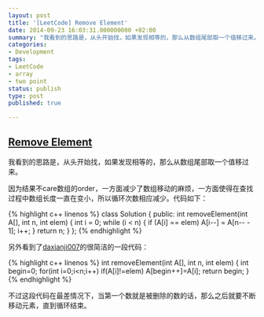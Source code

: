 ```yaml
---
layout: post
title: '[LeetCode] Remove Element'
date: 2014-09-23 16:03:31.000000000 +02:00
summary: "我看到的思路是，从头开始找，如果发现相等的，那么从数组尾部取一个值移过来。"
categories:
- Development
tags:
- LeetCode
- array
- two point
status: publish
type: post
published: true

---
```



## [Remove Element](https://oj.leetcode.com/problems/remove-element/)

我看到的思路是，从头开始找，如果发现相等的，那么从数组尾部取一个值移过来。

因为结果不care数组的order，一方面减少了数组移动的麻烦，一方面使得在查找过程中数组长度一直在变小，所以循环次数相应减少。代码如下：

{% highlight c++ linenos %}
class Solution {
public:
    int removeElement(int A[], int n, int elem) {
        int i = 0;
        while (i < n)
        {
            if (A[i] == elem)
                A[i--] = A[n-- - 1];
            i++;
        }
        return n;
    }
};
{% endhighlight %}

另外看到了[daxianji007](https://oj.leetcode.com/discuss/user/daxianji007)的很简洁的一段代码：

{% highlight c++ linenos %}
int removeElement(int A[], int n, int elem) {
    int begin=0;
    for(int i=0;i<n;i++) if(A[i]!=elem) A[begin++]=A[i];
    return begin;
}
{% endhighlight %}

不过这段代码在最差情况下，当第一个数就是被删除的数的话，那么之后就要不断移动元素，直到循环结束。